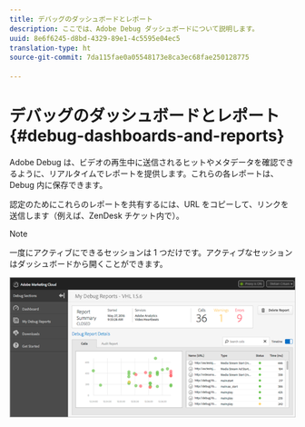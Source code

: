 ```yaml
---
title: デバッグのダッシュボードとレポート
description: ここでは、Adobe Debug ダッシュボードについて説明します。
uuid: 8e6f6245-d8bd-4329-89e1-4c5595e04ec5
translation-type: ht
source-git-commit: 7da115fae0a05548173e8ca3ec68fae250128775

---
```



# デバッグのダッシュボードとレポート {#debug-dashboards-and-reports}

Adobe Debug は、ビデオの再生中に送信されるヒットやメタデータを確認できるように、リアルタイムでレポートを提供します。これらの各レポートは、Debug 内に保存できます。

認定のためにこれらのレポートを共有するには、URL をコピーして、リンクを送信します（例えば、ZenDesk チケット内で）。

>[!NOTE]
>
>一度にアクティブにできるセッションは 1 つだけです。アクティブなセッションはダッシュボードから開くことができます。

![](assets/debug-dashboard.png)


